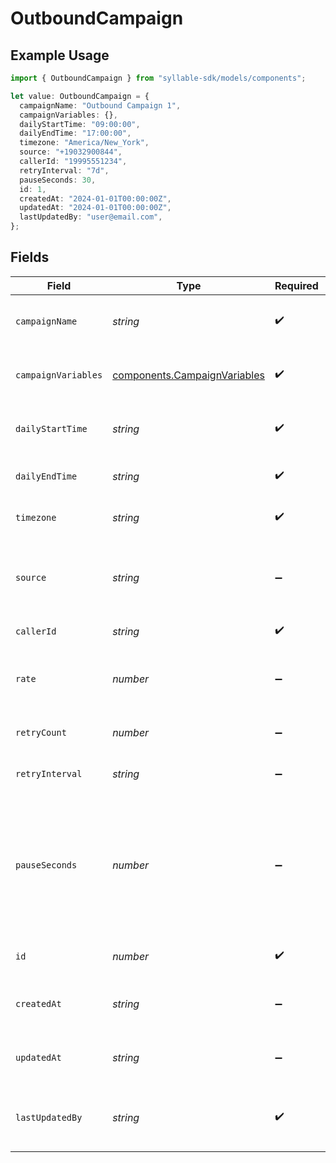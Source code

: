 # OutboundCampaign

## Example Usage

```typescript
import { OutboundCampaign } from "syllable-sdk/models/components";

let value: OutboundCampaign = {
  campaignName: "Outbound Campaign 1",
  campaignVariables: {},
  dailyStartTime: "09:00:00",
  dailyEndTime: "17:00:00",
  timezone: "America/New_York",
  source: "+19032900844",
  callerId: "19995551234",
  retryInterval: "7d",
  pauseSeconds: 30,
  id: 1,
  createdAt: "2024-01-01T00:00:00Z",
  updatedAt: "2024-01-01T00:00:00Z",
  lastUpdatedBy: "user@email.com",
};
```

## Fields

| Field                                                                                               | Type                                                                                                | Required                                                                                            | Description                                                                                         | Example                                                                                             |
| --------------------------------------------------------------------------------------------------- | --------------------------------------------------------------------------------------------------- | --------------------------------------------------------------------------------------------------- | --------------------------------------------------------------------------------------------------- | --------------------------------------------------------------------------------------------------- |
| `campaignName`                                                                                      | *string*                                                                                            | :heavy_check_mark:                                                                                  | Human readable name of campaign                                                                     | Outbound Campaign 1                                                                                 |
| `campaignVariables`                                                                                 | [components.CampaignVariables](../../models/components/campaignvariables.md)                        | :heavy_check_mark:                                                                                  | Variables for campaign                                                                              | {<br/>"key": "value",<br/>"key2": "value2"<br/>}                                                    |
| `dailyStartTime`                                                                                    | *string*                                                                                            | :heavy_check_mark:                                                                                  | Start time of campaign each day                                                                     | 09:00:00                                                                                            |
| `dailyEndTime`                                                                                      | *string*                                                                                            | :heavy_check_mark:                                                                                  | End time of campaign each day                                                                       | 17:00:00                                                                                            |
| `timezone`                                                                                          | *string*                                                                                            | :heavy_check_mark:                                                                                  | Timezone of campaign                                                                                | America/New_York                                                                                    |
| `source`                                                                                            | *string*                                                                                            | :heavy_minus_sign:                                                                                  | Source phone number, email, or SMS number                                                           | +19032900844                                                                                        |
| `callerId`                                                                                          | *string*                                                                                            | :heavy_check_mark:                                                                                  | Caller ID for call                                                                                  | 19995551234                                                                                         |
| `rate`                                                                                              | *number*                                                                                            | :heavy_minus_sign:                                                                                  | Target number of outreach calls per minute                                                          | 5                                                                                                   |
| `retryCount`                                                                                        | *number*                                                                                            | :heavy_minus_sign:                                                                                  | Number of retries per target                                                                        | 1                                                                                                   |
| `retryInterval`                                                                                     | *string*                                                                                            | :heavy_minus_sign:                                                                                  | How long to wait before retrying                                                                    | 30m                                                                                                 |
| `pauseSeconds`                                                                                      | *number*                                                                                            | :heavy_minus_sign:                                                                                  | How many seconds to pause between queueing calls. Useful when rate should be less than 1 per minute | 30                                                                                                  |
| `id`                                                                                                | *number*                                                                                            | :heavy_check_mark:                                                                                  | Unique ID for campaign                                                                              | 1                                                                                                   |
| `createdAt`                                                                                         | *string*                                                                                            | :heavy_minus_sign:                                                                                  | Timestamp of campaign creation                                                                      | 2024-01-01T00:00:00Z                                                                                |
| `updatedAt`                                                                                         | *string*                                                                                            | :heavy_minus_sign:                                                                                  | Timestamp of campaign update                                                                        | 2024-01-01T00:00:00Z                                                                                |
| `lastUpdatedBy`                                                                                     | *string*                                                                                            | :heavy_check_mark:                                                                                  | Email of user who last updated campaign                                                             | user@email.com                                                                                      |